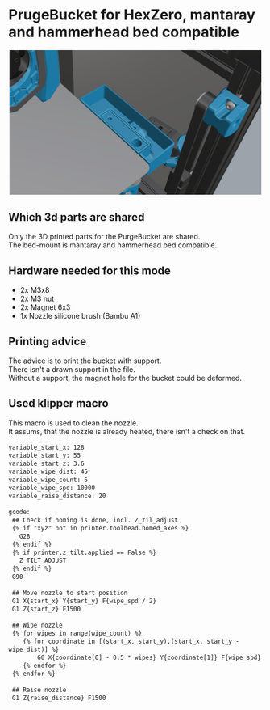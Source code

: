# PrugeBucket for HexZero, mantaray and hammerhead bed compatible
<p align="center"><img width="500" src="assets/PurgeBucket.png"></p>

## Which 3d parts are shared
Only the 3D printed parts for the PurgeBucket are shared. <br>
The bed-mount is mantaray and hammerhead bed compatible.

## Hardware needed for this mode
- 2x M3x8
- 2x M3 nut
- 2x Magnet 6x3
- 1x Nozzle silicone brush (Bambu A1)

## Printing advice
The advice is to print the bucket with support. <br>
There isn't a drawn support in the file. <br>
Without a support, the magnet hole for the bucket could be deformed.

## Used klipper macro
This macro is used to clean the nozzle. <br>
It assums, that the nozzle is already heated, there isn't a check on that. <br>
```[gcode_macro CLEAN_NOZZLE]
variable_start_x: 128
variable_start_y: 55
variable_start_z: 3.6
variable_wipe_dist: 45
variable_wipe_count: 5
variable_wipe_spd: 10000
variable_raise_distance: 20

gcode:
 ## Check if homing is done, incl. Z_til_adjust
 {% if "xyz" not in printer.toolhead.homed_axes %}
   G28
 {% endif %}
 {% if printer.z_tilt.applied == False %}
   Z_TILT_ADJUST
 {% endif %}
 G90                                            

 ## Move nozzle to start position
 G1 X{start_x} Y{start_y} F{wipe_spd / 2}
 G1 Z{start_z} F1500

 ## Wipe nozzle
 {% for wipes in range(wipe_count) %}
    {% for coordinate in [(start_x, start_y),(start_x, start_y - wipe_dist)] %}
        G0 X{coordinate[0] - 0.5 * wipes} Y{coordinate[1]} F{wipe_spd}
    {% endfor %}
 {% endfor %}

 ## Raise nozzle
 G1 Z{raise_distance} F1500
